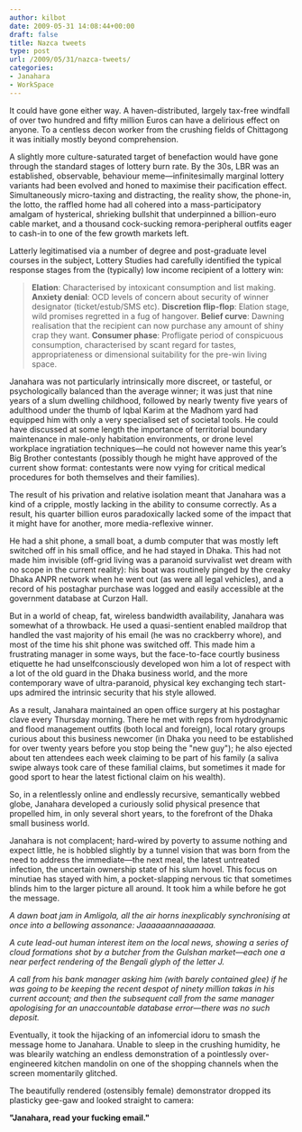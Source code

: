 ```yaml
---
author: kilbot
date: 2009-05-31 14:08:44+00:00
draft: false
title: Nazca tweets
type: post
url: /2009/05/31/nazca-tweets/
categories:
- Janahara
- WorkSpace
---
```

It could have gone either way. A haven-distributed, largely tax-free windfall of over two hundred and fifty million Euros can have a delirious effect on anyone. To a centless decon worker from the crushing fields of Chittagong it was initially mostly beyond comprehension. 

A slightly more culture-saturated target of benefaction would have gone through the standard stages of lottery burn rate. By the 30s, LBR was an established, observable, behaviour meme—infinitesimally marginal lottery variants had been evolved and honed to maximise their pacification effect. Simultaneously micro-taxing and distracting, the reality show, the phone-in, the lotto, the raffled home had all cohered into a mass-participatory amalgam of hysterical, shrieking bullshit that underpinned a billion-euro cable market, and a thousand cock-sucking remora-peripheral outfits eager to cash-in to one of the few growth markets left. 

Latterly legitimatised via a number of degree and post-graduate level courses in the subject, Lottery Studies had carefully identified the typical response stages from the (typically) low income recipient of a lottery win:

> **Elation**: Characterised by intoxicant consumption and list making.
> **Anxiety denial**: OCD levels of concern about security of winner designator (ticket/estub/SMS etc).
> **Discretion flip-flop**: Elation stage, wild promises regretted in a fug of hangover.
> **Belief curve**: Dawning realisation that the recipient can now purchase any amount of shiny crap they want.
> **Consumer phase**: Profligate period of conspicuous consumption, characterised by scant regard for tastes, appropriateness or dimensional suitability for the pre-win living space. 

Janahara was not particularly intrinsically more discreet, or tasteful, or psychologically balanced than the average winner; it was just that nine years of a slum dwelling childhood, followed by nearly twenty five years of adulthood under the thumb of Iqbal Karim at the Madhom yard had equipped him with only a very specialised set of societal tools. He could have discussed at some length the importance of territorial boundary maintenance in male-only habitation environments, or drone level workplace ingratiation techniques—he could not however name this year’s Big Brother contestants (possibly though he might have approved of the current show format: contestants were now vying for critical medical procedures for both themselves and their families). 

The result of his privation and relative isolation meant that Janahara was a kind of a cripple, mostly lacking in the ability to consume correctly. As a result, his quarter billion euros paradoxically lacked some of the impact that it might have for another, more media-reflexive winner. 

He had a shit phone, a small boat, a dumb computer that was mostly left switched off in his small office, and he had stayed in Dhaka. This had not made him invisible (off-grid living was a paranoid survivalist wet dream with no scope in the current reality): his boat was routinely pinged by the creaky Dhaka ANPR network when he went out (as were all legal vehicles), and a record of his postaghar purchase was logged and easily accessible at the government database at Curzon Hall. 

But in a world of cheap, fat, wireless bandwidth availability, Janahara was somewhat of a throwback. He used a quasi-sentient enabled maildrop that handled the vast majority of his email (he was no crackberry whore), and most of the time his shit phone was switched off. This made him a frustrating manager in some ways, but the face-to-face courtly business etiquette he had unselfconsciously developed won him a lot of respect with a lot of the old guard in the Dhaka business world, and the more contemporary wave of ultra-paranoid, physical key exchanging tech start-ups admired the intrinsic security that his style allowed. 

As a result, Janahara maintained an open office surgery at his postaghar clave every Thursday morning. There he met with reps from hydrodynamic and flood management outfits (both local and foreign), local rotary groups curious about this business newcomer (in Dhaka you need to be established for over twenty years before you stop being the "new guy"); he also ejected about ten attendees each week claiming to be part of his family (a saliva swipe always took care of these familial claims, but sometimes it made for good sport to hear the latest fictional claim on his wealth). 

So, in a relentlessly online and endlessly recursive, semantically webbed globe, Janahara developed a curiously solid physical presence that propelled him, in only several short years, to the forefront of the Dhaka small business world.

Janahara is not complacent; hard-wired by poverty to assume nothing and expect little, he is hobbled slightly by a tunnel vision that was born from the need to address the immediate—the next meal, the latest untreated infection, the uncertain ownership state of his slum hovel. This focus on minutiae has stayed with him, a pocket-slapping nervous tic that sometimes blinds him to the larger picture all around. It took him a while before he got the message.

*A dawn boat jam in Amligola, all the air horns inexplicably synchronising at once into a bellowing assonance: Jaaaaaannaaaaaaa.*

*A cute lead-out human interest item on the local news, showing a series of cloud formations shot by a butcher from the Gulshan market—each one a near perfect rendering of the Bengali glyph of the letter J.*

*A call from his bank manager asking him (with barely contained glee) if he was going to be keeping the recent despot of ninety million takas in his current account; and then the subsequent call from the same manager apologising for an unaccountable database error—there was no such deposit.*

Eventually, it took the hijacking of an infomercial idoru to smash the message home to Janahara. Unable to sleep in the crushing humidity, he was blearily watching an endless demonstration of a pointlessly over-engineered kitchen mandolin on one of the shopping channels when the screen momentarily glitched. 

The beautifully rendered (ostensibly female) demonstrator dropped its plasticky gee-gaw and looked straight to camera:

**"Janahara, read your fucking email."**
